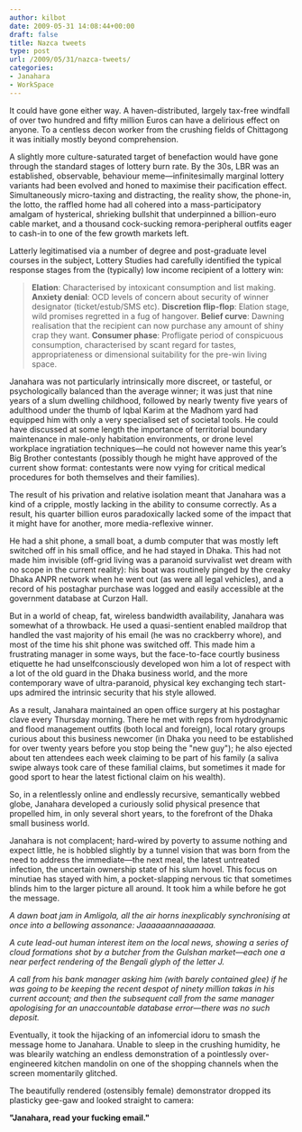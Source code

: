 ```yaml
---
author: kilbot
date: 2009-05-31 14:08:44+00:00
draft: false
title: Nazca tweets
type: post
url: /2009/05/31/nazca-tweets/
categories:
- Janahara
- WorkSpace
---
```

It could have gone either way. A haven-distributed, largely tax-free windfall of over two hundred and fifty million Euros can have a delirious effect on anyone. To a centless decon worker from the crushing fields of Chittagong it was initially mostly beyond comprehension. 

A slightly more culture-saturated target of benefaction would have gone through the standard stages of lottery burn rate. By the 30s, LBR was an established, observable, behaviour meme—infinitesimally marginal lottery variants had been evolved and honed to maximise their pacification effect. Simultaneously micro-taxing and distracting, the reality show, the phone-in, the lotto, the raffled home had all cohered into a mass-participatory amalgam of hysterical, shrieking bullshit that underpinned a billion-euro cable market, and a thousand cock-sucking remora-peripheral outfits eager to cash-in to one of the few growth markets left. 

Latterly legitimatised via a number of degree and post-graduate level courses in the subject, Lottery Studies had carefully identified the typical response stages from the (typically) low income recipient of a lottery win:

> **Elation**: Characterised by intoxicant consumption and list making.
> **Anxiety denial**: OCD levels of concern about security of winner designator (ticket/estub/SMS etc).
> **Discretion flip-flop**: Elation stage, wild promises regretted in a fug of hangover.
> **Belief curve**: Dawning realisation that the recipient can now purchase any amount of shiny crap they want.
> **Consumer phase**: Profligate period of conspicuous consumption, characterised by scant regard for tastes, appropriateness or dimensional suitability for the pre-win living space. 

Janahara was not particularly intrinsically more discreet, or tasteful, or psychologically balanced than the average winner; it was just that nine years of a slum dwelling childhood, followed by nearly twenty five years of adulthood under the thumb of Iqbal Karim at the Madhom yard had equipped him with only a very specialised set of societal tools. He could have discussed at some length the importance of territorial boundary maintenance in male-only habitation environments, or drone level workplace ingratiation techniques—he could not however name this year’s Big Brother contestants (possibly though he might have approved of the current show format: contestants were now vying for critical medical procedures for both themselves and their families). 

The result of his privation and relative isolation meant that Janahara was a kind of a cripple, mostly lacking in the ability to consume correctly. As a result, his quarter billion euros paradoxically lacked some of the impact that it might have for another, more media-reflexive winner. 

He had a shit phone, a small boat, a dumb computer that was mostly left switched off in his small office, and he had stayed in Dhaka. This had not made him invisible (off-grid living was a paranoid survivalist wet dream with no scope in the current reality): his boat was routinely pinged by the creaky Dhaka ANPR network when he went out (as were all legal vehicles), and a record of his postaghar purchase was logged and easily accessible at the government database at Curzon Hall. 

But in a world of cheap, fat, wireless bandwidth availability, Janahara was somewhat of a throwback. He used a quasi-sentient enabled maildrop that handled the vast majority of his email (he was no crackberry whore), and most of the time his shit phone was switched off. This made him a frustrating manager in some ways, but the face-to-face courtly business etiquette he had unselfconsciously developed won him a lot of respect with a lot of the old guard in the Dhaka business world, and the more contemporary wave of ultra-paranoid, physical key exchanging tech start-ups admired the intrinsic security that his style allowed. 

As a result, Janahara maintained an open office surgery at his postaghar clave every Thursday morning. There he met with reps from hydrodynamic and flood management outfits (both local and foreign), local rotary groups curious about this business newcomer (in Dhaka you need to be established for over twenty years before you stop being the "new guy"); he also ejected about ten attendees each week claiming to be part of his family (a saliva swipe always took care of these familial claims, but sometimes it made for good sport to hear the latest fictional claim on his wealth). 

So, in a relentlessly online and endlessly recursive, semantically webbed globe, Janahara developed a curiously solid physical presence that propelled him, in only several short years, to the forefront of the Dhaka small business world.

Janahara is not complacent; hard-wired by poverty to assume nothing and expect little, he is hobbled slightly by a tunnel vision that was born from the need to address the immediate—the next meal, the latest untreated infection, the uncertain ownership state of his slum hovel. This focus on minutiae has stayed with him, a pocket-slapping nervous tic that sometimes blinds him to the larger picture all around. It took him a while before he got the message.

*A dawn boat jam in Amligola, all the air horns inexplicably synchronising at once into a bellowing assonance: Jaaaaaannaaaaaaa.*

*A cute lead-out human interest item on the local news, showing a series of cloud formations shot by a butcher from the Gulshan market—each one a near perfect rendering of the Bengali glyph of the letter J.*

*A call from his bank manager asking him (with barely contained glee) if he was going to be keeping the recent despot of ninety million takas in his current account; and then the subsequent call from the same manager apologising for an unaccountable database error—there was no such deposit.*

Eventually, it took the hijacking of an infomercial idoru to smash the message home to Janahara. Unable to sleep in the crushing humidity, he was blearily watching an endless demonstration of a pointlessly over-engineered kitchen mandolin on one of the shopping channels when the screen momentarily glitched. 

The beautifully rendered (ostensibly female) demonstrator dropped its plasticky gee-gaw and looked straight to camera:

**"Janahara, read your fucking email."**
